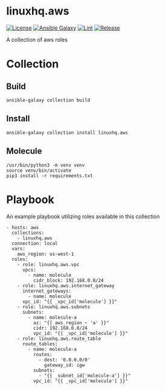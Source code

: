 # linuxhq.aws

[![License](https://img.shields.io/badge/license-GPLv3-lightgreen)](https://www.gnu.org/licenses/gpl-3.0.en.html#license-text)
[![Ansible Galaxy](https://img.shields.io/badge/collection-linuxhq.aws-blue)](https://galaxy.ansible.com/linuxhq/aws)
[![Lint](https://github.com/linuxhq/ansible-collection-aws/actions/workflows/linting.yml/badge.svg)](https://github.com/linuxhq/ansible-collection-aws/actions/workflows/linting.yml)
[![Release](https://github.com/linuxhq/ansible-collection-aws/actions/workflows/release.yml/badge.svg)](https://github.com/linuxhq/ansible-collection-aws/actions/workflows/release.yml)

A collection of aws roles

# Collection

## Build

    ansible-galaxy collection build

## Install

    ansible-galaxy collection install linuxhq.aws

## Molecule

    /usr/bin/python3 -m venv venv
    source venv/bin/activate
    pip3 install -r requirements.txt

# Playbook

An example playbook utilizing roles available in this collection

    - hosts: aws
      collections:
        - linuxhq.aws
      connection: local
      vars:
        aws_region: us-west-1
      roles:
        - role: linuxhq.aws.vpc
          vpcs:
            - name: molecule
              cidr_block: 192.168.0.0/24
        - role: linuxhq.aws.internet_gateway
          internet_gateways:
            - name: molecule
          vpc_id: "{{ _vpc_id['molecule'] }}"
        - role: linuxhq.aws.subnets
          subnets:
            - name: molecule-a
              az: "{{ aws_region ~ 'a' }}"
              cidr: 192.168.0.0/24
              vpc_id: "{{ _vpc_id['molecule'] }}"
        - role: linuxhq.aws.route_table
          route_tables:
            - name: molecule-a
              routes:
                - dest: '0.0.0.0/0'
                  gateway_id: igw
              subnets:
                - "{{ _subnet_id['molecule-a'] }}"
              vpc_id: "{{ _vpc_id['molecule'] }}"
